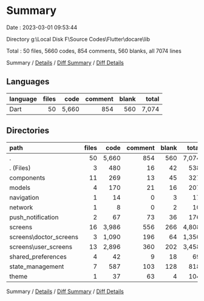 # Summary

Date : 2023-03-01 09:53:44

Directory g:\\Local Disk F\\Source Codes\\Flutter\\docare\\lib

Total : 50 files,  5660 codes, 854 comments, 560 blanks, all 7074 lines

Summary / [Details](details.md) / [Diff Summary](diff.md) / [Diff Details](diff-details.md)

## Languages
| language | files | code | comment | blank | total |
| :--- | ---: | ---: | ---: | ---: | ---: |
| Dart | 50 | 5,660 | 854 | 560 | 7,074 |

## Directories
| path | files | code | comment | blank | total |
| :--- | ---: | ---: | ---: | ---: | ---: |
| . | 50 | 5,660 | 854 | 560 | 7,074 |
| . (Files) | 3 | 480 | 16 | 42 | 538 |
| components | 11 | 269 | 13 | 45 | 327 |
| models | 4 | 170 | 21 | 16 | 207 |
| navigation | 1 | 14 | 0 | 3 | 17 |
| network | 1 | 8 | 0 | 2 | 10 |
| push_notification | 2 | 67 | 73 | 36 | 176 |
| screens | 16 | 3,986 | 556 | 266 | 4,808 |
| screens\\doctor_screens | 3 | 1,090 | 196 | 64 | 1,350 |
| screens\\user_screens | 13 | 2,896 | 360 | 202 | 3,458 |
| shared_preferences | 4 | 42 | 9 | 18 | 69 |
| state_management | 7 | 587 | 103 | 128 | 818 |
| theme | 1 | 37 | 63 | 4 | 104 |

Summary / [Details](details.md) / [Diff Summary](diff.md) / [Diff Details](diff-details.md)